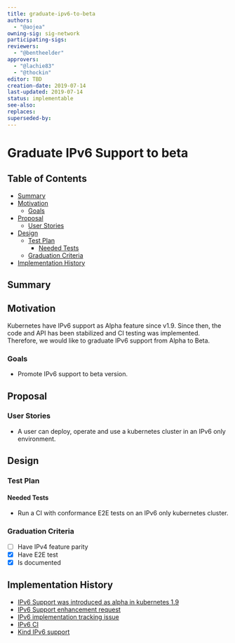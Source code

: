 ```yaml
---
title: graduate-ipv6-to-beta
authors:
  - "@aojea"
owning-sig: sig-network
participating-sigs:
reviewers:
  - "@bentheelder"
approvers:
  - "@lachie83"
  - "@thockin"
editor: TBD
creation-date: 2019-07-14
last-updated: 2019-07-14
status: implementable
see-also:
replaces:
superseded-by:
---
```


# Graduate IPv6 Support to beta

## Table of Contents

<!-- toc -->
- [Summary](#summary)
- [Motivation](#motivation)
  - [Goals](#goals)
- [Proposal](#proposal)
  - [User Stories](#user-stories)
- [Design](#design)
  - [Test Plan](#test-plan)
    - [Needed Tests](#needed-tests)
  - [Graduation Criteria](#graduation-criteria)
- [Implementation History](#implementation-history)
<!-- /toc -->

## Summary



## Motivation

Kubernetes have IPv6 support as Alpha feature since v1.9. Since then, the code and API has been stabilized and CI testing was implemented. Therefore, we would like to graduate IPv6 support from Alpha to Beta.

### Goals

* Promote IPv6 support to beta version.

## Proposal

### User Stories

* A user can deploy, operate and use a kubernetes cluster in an IPv6 only environment. 

## Design

### Test Plan

#### Needed Tests

- Run a CI with conformance E2E tests on an IPv6 only kubernetes cluster.

### Graduation Criteria
- [ ] Have IPv4 feature parity
- [x] Have E2E test
- [x] Is documented

## Implementation History

- [IPv6 Support was introduced as alpha in kubernetes 1.9](https://github.com/kubernetes/kubernetes/blob/master/CHANGELOG-1.9.md)
- [IPv6 Support enhancement request](https://github.com/kubernetes/enhancements/issues/508)
- [IPv6 implementation tracking issue](https://github.com/kubernetes/kubernetes/issues/1443)
- [IPv6 CI](https://testgrid.k8s.io/conformance-kind#kind%20(IPv6),%20master%20(dev)) 
- [Kind IPv6 support](https://github.com/kubernetes-sigs/kind/pull/636)
